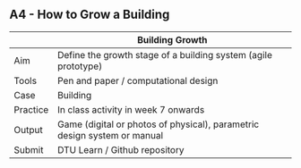 ## A4 - How to Grow a Building

|          |  Building Growth  |
|----      |-----|
|  Aim     | Define the growth stage of a building system (agile prototype)  |
| Tools    | Pen and paper / computational design |
| Case     | Building |
| Practice | In class activity in week 7 onwards |
| Output   | Game (digital or photos of physical), parametric design system or manual |
| Submit   | DTU Learn / Github repository |


<!-- 2023
![METHOD_04](https://github.com/timmcginley/Agile-Prototyping/assets/1415855/efe89844-a66d-45e7-91ee-6342e27fb47a)

- **RECASTING** / CHANGE:  Compute future vectors.
In this assignment we will be looking at the application of your AP. The assignment is open, meaning it is up to you to define how you see your AP being applied.
Some examples of what you could consider:

- How will the users interact with it?
- Will any user behaviour need to change, or will the AP change to the users needs?
- What is the link between your prototype and a full scale solution?
- What potential issues will your AP create in the future?

If you feel you have already covered this in A3, you are also free to continue to develop your solution based on the feedback from A3.
-->
